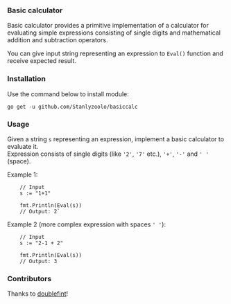 ### Basic calculator

Basic calculator provides a primitive implementation of a calculator for evaluating simple expressions consisting of single digits and mathematical addition and subtraction operators.

You can give input string representing an expression to `Eval()` function and
receive expected result.

### Installation

Use the command below to install module:

```golang
go get -u github.com/Stanlyzoolo/basiccalc
```

### Usage

Given a string `s` representing an expression, implement a basic calculator to evaluate it.  
Expression consists of single digits (like `'2'`, `'7'` etc.), `'+'`, `'-'` and `' '` (space).

Example 1:

```golang
    // Input
    s := "1+1"

    fmt.Println(Eval(s))
    // Output: 2`
```

Example 2 (more complex expression with spaces `' '`):

```golang
    // Input
    s := "2-1 + 2"

    fmt.Println(Eval(s))
    // Output: 3
```

### Contributors

Thanks to [doublefint](https://github.com/doublefint)!


